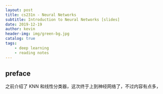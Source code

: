 ```yaml
---
layout: post
title: cs231n - Neural Networks
subtitle: Introduction to Neural Networks [slides]
date: 2019-12-19
author: kevin
header-img: img/green-bg.jpg
catalog: true
tags:
    - deep learning
    - reading notes
---
```




## preface



之前介绍了 KNN 和线性分类器，这次终于上到神经网络了，不过内容有点多，